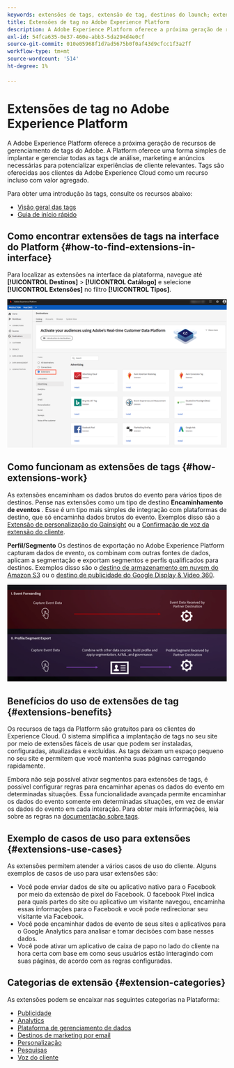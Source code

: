 ```yaml
---
keywords: extensões de tags, extensão de tag, destinos do launch; extensões de tags da plataforma, extensão de tag da plataforma, destinos do platform launch
title: Extensões de tag no Adobe Experience Platform
description: A Adobe Experience Platform oferece a próxima geração de recursos de gerenciamento de tags do Adobe. A Platform oferece uma forma simples de implantar e gerenciar todas as tags de análise, marketing e anúncios necessárias para potencializar experiências de cliente relevantes.
exl-id: 54fca635-0e37-460e-abb3-5da294d4e0cf
source-git-commit: 010e05968f1d7ad5675b0f0af43d9cfcc1f3a2ff
workflow-type: tm+mt
source-wordcount: '514'
ht-degree: 1%

---
```


# Extensões de tag no Adobe Experience Platform

A Adobe Experience Platform oferece a próxima geração de recursos de gerenciamento de tags do Adobe. A Platform oferece uma forma simples de implantar e gerenciar todas as tags de análise, marketing e anúncios necessárias para potencializar experiências de cliente relevantes. Tags são oferecidas aos clientes da Adobe Experience Cloud como um recurso incluso com valor agregado.

Para obter uma introdução às tags, consulte os recursos abaixo:

- [Visão geral das tags](https://experienceleague.adobe.com/docs/launch/using/home.html?lang=pt-BR)
- [Guia de início rápido](../../../tags/quick-start/quick-start.md)

## Como encontrar extensões de tags na interface do Platform {#how-to-find-extensions-in-interface}

Para localizar as extensões na interface da plataforma, navegue até **[!UICONTROL Destinos]** > **[!UICONTROL Catálogo]** e selecione **[!UICONTROL Extensões]** no filtro **[!UICONTROL Tipos]**.

![Filtro de extensões na interface](../../assets/catalog/launch-extensions/filter.png)

## Como funcionam as extensões de tags {#how-extensions-work}

As extensões encaminham os dados brutos do evento para vários tipos de destinos. Pense nas extensões como um tipo de destino **Encaminhamento de eventos** . Esse é um tipo mais simples de integração com plataformas de destino, que só encaminha dados brutos do evento. Exemplos disso são a [Extensão de personalização do Gainsight](../personalization/gainsight.md) ou a [Confirmação de voz da extensão do cliente](../voice/confirmit-digital-feedback.md).

**Perfil/Segmento** Os destinos de exportação no Adobe Experience Platform capturam dados de evento, os combinam com outras fontes de dados, aplicam a segmentação e exportam segmentos e perfis qualificados para destinos. Exemplos disso são o [destino de armazenamento em nuvem do Amazon S3](../cloud-storage/amazon-s3.md) ou o [destino de publicidade do Google Display &amp; Video 360](../advertising/google-dv360.md).

![Extensões de tag em comparação a outros destinos](../../assets/common/launch-and-other-destinations.png)

## Benefícios do uso de extensões de tag {#extensions-benefits}

Os recursos de tags da Platform são gratuitos para os clientes do Experience Cloud. O sistema simplifica a implantação de tags no seu site por meio de extensões fáceis de usar que podem ser instaladas, configuradas, atualizadas e excluídas. As tags deixam um espaço pequeno no seu site e permitem que você mantenha suas páginas carregando rapidamente.

Embora não seja possível ativar segmentos para extensões de tags, é possível configurar regras para encaminhar apenas os dados do evento em determinadas situações. Essa funcionalidade avançada permite encaminhar os dados do evento somente em determinadas situações, em vez de enviar os dados do evento em cada interação. Para obter mais informações, leia sobre as regras na [documentação sobre tags](../../../tags/ui/managing-resources/rules.md).

## Exemplo de casos de uso para extensões {#extensions-use-cases}

As extensões permitem atender a vários casos de uso do cliente. Alguns exemplos de casos de uso para usar extensões são:

- Você pode enviar dados de site ou aplicativo nativo para o Facebook por meio da extensão de pixel do Facebook. O facebook Pixel indica para quais partes do site ou aplicativo um visitante navegou, encaminha essas informações para o Facebook e você pode redirecionar seu visitante via Facebook.
- Você pode encaminhar dados de evento de seus sites e aplicativos para o Google Analytics para analisar e tomar decisões com base nesses dados.
- Você pode ativar um aplicativo de caixa de papo no lado do cliente na hora certa com base em como seus usuários estão interagindo com suas páginas, de acordo com as regras configuradas.

## Categorias de extensão {#extension-categories}

As extensões podem se encaixar nas seguintes categorias na Plataforma:

- [Publicidade](../advertising/overview.md)
- [Analytics](../analytics/overview.md)
- [Plataforma de gerenciamento de dados](../data-management/overview.md)
- [Destinos de marketing por email](../email-marketing/overview.md)
- [Personalização](../personalization/overview.md)
- [Pesquisas](../survey/overview.md)
- [Voz do cliente](../voice/overview.md)
